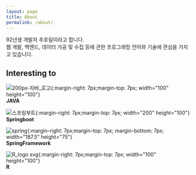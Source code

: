 ```yaml
---
layout: page
title: About
permalink: /about/
---
```


92년생 개발자 추호림이라고 합니다.<br>
웹 개발, 백엔드, 데이터 가공 및 수집 등에 관한 프로그래밍 언어와 기술에 관심을 가지고 있습니다.

<h2>Interesting to</h2>

![200px-자바_로고](https://user-images.githubusercontent.com/56433374/180638383-9eb95b71-9a58-4d47-a756-5281d78cfd52.png){:margin-right: 7px;margin-top: 7px; width="100" height="100"}  
**JAVA**  
  
![스프링부트](https://user-images.githubusercontent.com/56433374/180638384-149d248d-be1e-44ae-9f13-5a7c7e72cecf.png){:margin-right: 7px;margin-top: 7px; width="200" height="100"}  
**Springboot**  
  
![spring](https://user-images.githubusercontent.com/56433374/180638386-525d0d13-aece-47b9-a66f-350ab4896633.png){:margin-right: 7px;margin-top: 7px;
margin-bottom: 7px; width="187.5" height="75"}  
**SpringFramework**  
  
![R_logo svg](https://user-images.githubusercontent.com/56433374/180638382-40da5172-2222-4fa3-b08c-0cc2ca82b1f5.png){:margin-right: 7px;margin-top: 7px; width="100" height="100"}  
**R**

<br>


